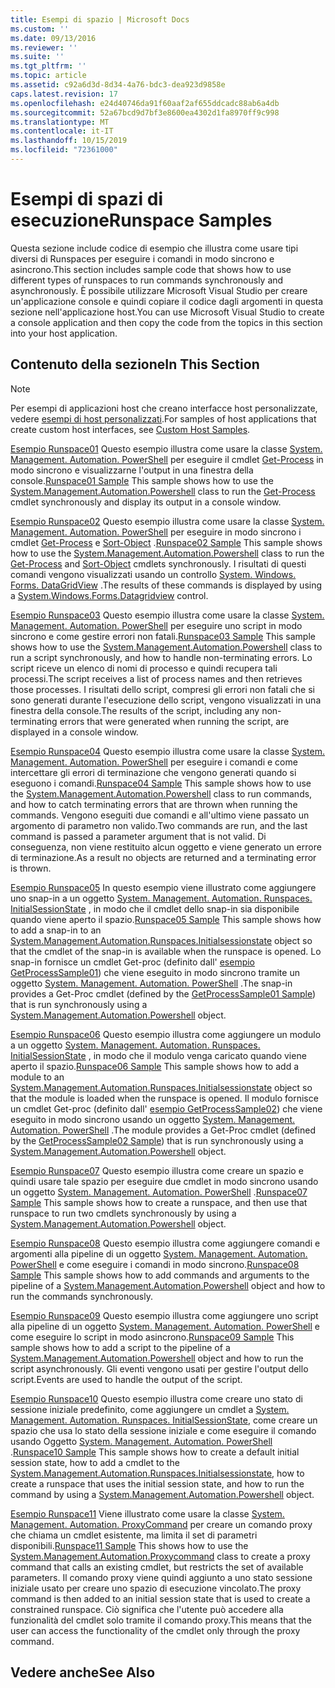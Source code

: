 ```yaml
---
title: Esempi di spazio | Microsoft Docs
ms.custom: ''
ms.date: 09/13/2016
ms.reviewer: ''
ms.suite: ''
ms.tgt_pltfrm: ''
ms.topic: article
ms.assetid: c92a6d3d-8d34-4a76-bdc3-dea923d9858e
caps.latest.revision: 17
ms.openlocfilehash: e24d40746da91f60aaf2af655ddcadc88ab6a4db
ms.sourcegitcommit: 52a67bcd9d7bf3e8600ea4302d1fa8970ff9c998
ms.translationtype: MT
ms.contentlocale: it-IT
ms.lasthandoff: 10/15/2019
ms.locfileid: "72361000"
---
```

# <a name="runspace-samples"></a><span data-ttu-id="49dea-102">Esempi di spazi di esecuzione</span><span class="sxs-lookup"><span data-stu-id="49dea-102">Runspace Samples</span></span>

<span data-ttu-id="49dea-103">Questa sezione include codice di esempio che illustra come usare tipi diversi di Runspaces per eseguire i comandi in modo sincrono e asincrono.</span><span class="sxs-lookup"><span data-stu-id="49dea-103">This section includes sample code that shows how to use different types of runspaces to run commands synchronously and asynchronously.</span></span> <span data-ttu-id="49dea-104">È possibile utilizzare Microsoft Visual Studio per creare un'applicazione console e quindi copiare il codice dagli argomenti in questa sezione nell'applicazione host.</span><span class="sxs-lookup"><span data-stu-id="49dea-104">You can use Microsoft Visual Studio to create a console application and then copy the code from the topics in this section into your host application.</span></span>

## <a name="in-this-section"></a><span data-ttu-id="49dea-105">Contenuto della sezione</span><span class="sxs-lookup"><span data-stu-id="49dea-105">In This Section</span></span>

> [!NOTE]
> <span data-ttu-id="49dea-106">Per esempi di applicazioni host che creano interfacce host personalizzate, vedere [esempi di host personalizzati](./custom-host-samples.md).</span><span class="sxs-lookup"><span data-stu-id="49dea-106">For samples of host applications that create custom host interfaces, see [Custom Host Samples](./custom-host-samples.md).</span></span>

 <span data-ttu-id="49dea-107">[Esempio Runspace01](./runspace01-sample.md) Questo esempio illustra come usare la classe [System. Management. Automation. PowerShell](/dotnet/api/system.management.automation.powershell) per eseguire il cmdlet [Get-Process](/powershell/module/Microsoft.PowerShell.Management/Get-Process) in modo sincrono e visualizzarne l'output in una finestra della console.</span><span class="sxs-lookup"><span data-stu-id="49dea-107">[Runspace01 Sample](./runspace01-sample.md) This sample shows how to use the [System.Management.Automation.Powershell](/dotnet/api/system.management.automation.powershell) class to run the [Get-Process](/powershell/module/Microsoft.PowerShell.Management/Get-Process) cmdlet synchronously and display its output in a console window.</span></span>

 <span data-ttu-id="49dea-108">[Esempio Runspace02](./runspace02-sample.md) Questo esempio illustra come usare la classe [System. Management. Automation. PowerShell](/dotnet/api/system.management.automation.powershell) per eseguire in modo sincrono i cmdlet [Get-Process](/powershell/module/Microsoft.PowerShell.Management/Get-Process) e [Sort-Object](/powershell/module/Microsoft.PowerShell.Utility/Sort-Object) .</span><span class="sxs-lookup"><span data-stu-id="49dea-108">[Runspace02 Sample](./runspace02-sample.md) This sample shows how to use the [System.Management.Automation.Powershell](/dotnet/api/system.management.automation.powershell) class to run the [Get-Process](/powershell/module/Microsoft.PowerShell.Management/Get-Process) and [Sort-Object](/powershell/module/Microsoft.PowerShell.Utility/Sort-Object) cmdlets synchronously.</span></span> <span data-ttu-id="49dea-109">I risultati di questi comandi vengono visualizzati usando un controllo [System. Windows. Forms. DataGridView](/dotnet/api/System.Windows.Forms.DataGridView) .</span><span class="sxs-lookup"><span data-stu-id="49dea-109">The results of these commands is displayed by using a [System.Windows.Forms.Datagridview](/dotnet/api/System.Windows.Forms.DataGridView) control.</span></span>

 <span data-ttu-id="49dea-110">[Esempio Runspace03](./runspace03-sample.md) Questo esempio illustra come usare la classe [System. Management. Automation. PowerShell](/dotnet/api/system.management.automation.powershell) per eseguire uno script in modo sincrono e come gestire errori non fatali.</span><span class="sxs-lookup"><span data-stu-id="49dea-110">[Runspace03 Sample](./runspace03-sample.md) This sample shows how to use the [System.Management.Automation.Powershell](/dotnet/api/system.management.automation.powershell) class to run a script synchronously, and how to handle non-terminating errors.</span></span> <span data-ttu-id="49dea-111">Lo script riceve un elenco di nomi di processo e quindi recupera tali processi.</span><span class="sxs-lookup"><span data-stu-id="49dea-111">The script receives a list of process names and then retrieves those processes.</span></span> <span data-ttu-id="49dea-112">I risultati dello script, compresi gli errori non fatali che si sono generati durante l'esecuzione dello script, vengono visualizzati in una finestra della console.</span><span class="sxs-lookup"><span data-stu-id="49dea-112">The results of the script, including any non-terminating errors that were generated when running the script, are displayed in a console window.</span></span>

 <span data-ttu-id="49dea-113">[Esempio Runspace04](./runspace04-sample.md) Questo esempio illustra come usare la classe [System. Management. Automation. PowerShell](/dotnet/api/system.management.automation.powershell) per eseguire i comandi e come intercettare gli errori di terminazione che vengono generati quando si eseguono i comandi.</span><span class="sxs-lookup"><span data-stu-id="49dea-113">[Runspace04 Sample](./runspace04-sample.md) This sample shows how to use the [System.Management.Automation.Powershell](/dotnet/api/system.management.automation.powershell) class to run commands, and how to catch terminating errors that are thrown when running the commands.</span></span> <span data-ttu-id="49dea-114">Vengono eseguiti due comandi e all'ultimo viene passato un argomento di parametro non valido.</span><span class="sxs-lookup"><span data-stu-id="49dea-114">Two commands are run, and the last command is passed a parameter argument that is not valid.</span></span> <span data-ttu-id="49dea-115">Di conseguenza, non viene restituito alcun oggetto e viene generato un errore di terminazione.</span><span class="sxs-lookup"><span data-stu-id="49dea-115">As a result no objects are returned and a terminating error is thrown.</span></span>

 <span data-ttu-id="49dea-116">[Esempio Runspace05](./runspace05-sample.md) In questo esempio viene illustrato come aggiungere uno snap-in a un oggetto [System. Management. Automation. Runspaces. InitialSessionState](/dotnet/api/System.Management.Automation.Runspaces.InitialSessionState) , in modo che il cmdlet dello snap-in sia disponibile quando viene aperto il spazio.</span><span class="sxs-lookup"><span data-stu-id="49dea-116">[Runspace05 Sample](./runspace05-sample.md) This sample shows how to add a snap-in to an [System.Management.Automation.Runspaces.Initialsessionstate](/dotnet/api/System.Management.Automation.Runspaces.InitialSessionState) object so that the cmdlet of the snap-in is available when the runspace is opened.</span></span> <span data-ttu-id="49dea-117">Lo snap-in fornisce un cmdlet Get-proc (definito dall' [esempio GetProcessSample01](../cmdlet/getprocesssample01-sample.md)) che viene eseguito in modo sincrono tramite un oggetto [System. Management. Automation. PowerShell](/dotnet/api/system.management.automation.powershell) .</span><span class="sxs-lookup"><span data-stu-id="49dea-117">The snap-in provides a Get-Proc cmdlet (defined by the [GetProcessSample01 Sample](../cmdlet/getprocesssample01-sample.md)) that is run synchronously using a [System.Management.Automation.Powershell](/dotnet/api/system.management.automation.powershell) object.</span></span>

 <span data-ttu-id="49dea-118">[Esempio Runspace06](./runspace06-sample.md) Questo esempio illustra come aggiungere un modulo a un oggetto [System. Management. Automation. Runspaces. InitialSessionState](/dotnet/api/System.Management.Automation.Runspaces.InitialSessionState) , in modo che il modulo venga caricato quando viene aperto il spazio.</span><span class="sxs-lookup"><span data-stu-id="49dea-118">[Runspace06 Sample](./runspace06-sample.md) This sample shows how to add a module to an [System.Management.Automation.Runspaces.Initialsessionstate](/dotnet/api/System.Management.Automation.Runspaces.InitialSessionState) object so that the module is loaded when the runspace is opened.</span></span> <span data-ttu-id="49dea-119">Il modulo fornisce un cmdlet Get-proc (definito dall' [esempio GetProcessSample02](../cmdlet/getprocesssample02-sample.md)) che viene eseguito in modo sincrono usando un oggetto [System. Management. Automation. PowerShell](/dotnet/api/system.management.automation.powershell) .</span><span class="sxs-lookup"><span data-stu-id="49dea-119">The module provides a Get-Proc cmdlet (defined by the [GetProcessSample02 Sample](../cmdlet/getprocesssample02-sample.md)) that is run synchronously using a [System.Management.Automation.Powershell](/dotnet/api/system.management.automation.powershell) object.</span></span>

 <span data-ttu-id="49dea-120">[Esempio Runspace07](./runspace07-sample.md) Questo esempio illustra come creare un spazio e quindi usare tale spazio per eseguire due cmdlet in modo sincrono usando un oggetto [System. Management. Automation. PowerShell](/dotnet/api/system.management.automation.powershell) .</span><span class="sxs-lookup"><span data-stu-id="49dea-120">[Runspace07 Sample](./runspace07-sample.md) This sample shows how to create a runspace, and then use that runspace to run two cmdlets synchronously by using a [System.Management.Automation.Powershell](/dotnet/api/system.management.automation.powershell) object.</span></span>

 <span data-ttu-id="49dea-121">[Esempio Runspace08](./runspace08-sample.md) Questo esempio illustra come aggiungere comandi e argomenti alla pipeline di un oggetto [System. Management. Automation. PowerShell](/dotnet/api/system.management.automation.powershell) e come eseguire i comandi in modo sincrono.</span><span class="sxs-lookup"><span data-stu-id="49dea-121">[Runspace08 Sample](./runspace08-sample.md) This sample shows how to add commands and arguments to the pipeline of a [System.Management.Automation.Powershell](/dotnet/api/system.management.automation.powershell) object and how to run the commands synchronously.</span></span>

 <span data-ttu-id="49dea-122">[Esempio Runspace09](./runspace09-sample.md) Questo esempio illustra come aggiungere uno script alla pipeline di un oggetto [System. Management. Automation. PowerShell](/dotnet/api/system.management.automation.powershell) e come eseguire lo script in modo asincrono.</span><span class="sxs-lookup"><span data-stu-id="49dea-122">[Runspace09 Sample](./runspace09-sample.md) This sample shows how to add a script to the pipeline of a [System.Management.Automation.Powershell](/dotnet/api/system.management.automation.powershell) object and how to run the script asynchronously.</span></span> <span data-ttu-id="49dea-123">Gli eventi vengono usati per gestire l'output dello script.</span><span class="sxs-lookup"><span data-stu-id="49dea-123">Events are used to handle the output of the script.</span></span>

 <span data-ttu-id="49dea-124">[Esempio Runspace10](./runspace10-sample.md) Questo esempio illustra come creare uno stato di sessione iniziale predefinito, come aggiungere un cmdlet a [System. Management. Automation. Runspaces. InitialSessionState](/dotnet/api/System.Management.Automation.Runspaces.InitialSessionState), come creare un spazio che usa lo stato della sessione iniziale e come eseguire il comando usando Oggetto [System. Management. Automation. PowerShell](/dotnet/api/system.management.automation.powershell) .</span><span class="sxs-lookup"><span data-stu-id="49dea-124">[Runspace10 Sample](./runspace10-sample.md) This sample shows how to create a default initial session state, how to add a cmdlet to the [System.Management.Automation.Runspaces.Initialsessionstate](/dotnet/api/System.Management.Automation.Runspaces.InitialSessionState), how to create a runspace that uses the initial session state, and how to run the command by using a [System.Management.Automation.Powershell](/dotnet/api/system.management.automation.powershell) object.</span></span>

 <span data-ttu-id="49dea-125">[Esempio Runspace11](./runspace11-sample.md) Viene illustrato come usare la classe [System. Management. Automation. ProxyCommand](/dotnet/api/System.Management.Automation.ProxyCommand) per creare un comando proxy che chiama un cmdlet esistente, ma limita il set di parametri disponibili.</span><span class="sxs-lookup"><span data-stu-id="49dea-125">[Runspace11 Sample](./runspace11-sample.md) This shows how to use the [System.Management.Automation.Proxycommand](/dotnet/api/System.Management.Automation.ProxyCommand) class to create a proxy command that calls an existing cmdlet, but restricts the set of available parameters.</span></span> <span data-ttu-id="49dea-126">Il comando proxy viene quindi aggiunto a uno stato sessione iniziale usato per creare uno spazio di esecuzione vincolato.</span><span class="sxs-lookup"><span data-stu-id="49dea-126">The proxy command is then added to an initial session state that is used to create a constrained runspace.</span></span> <span data-ttu-id="49dea-127">Ciò significa che l'utente può accedere alla funzionalità del cmdlet solo tramite il comando proxy.</span><span class="sxs-lookup"><span data-stu-id="49dea-127">This means that the user can access the functionality of the cmdlet only through the proxy command.</span></span>

## <a name="see-also"></a><span data-ttu-id="49dea-128">Vedere anche</span><span class="sxs-lookup"><span data-stu-id="49dea-128">See Also</span></span>
